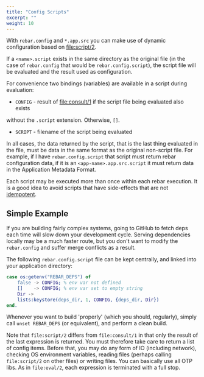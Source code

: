 ```yaml
---
title: "Config Scripts"
excerpt: ""
weight: 10
---
```


With `rebar.config` and `*.app.src` you can make use of dynamic configuration based on [file:script/2](http://www.erlang.org/doc/man/file.html#script-2).

If a `<name>.script` exists in the same directory as the original file (in the case of `rebar.config` that would be `rebar.config.script`), the script file will be evaluated and the result used as configuration.

For convenience two bindings (variables) are available in a script during evaluation:

* `CONFIG` - result of [file:consult/1](http://www.erlang.org/doc/man/file.html#consult-1) if the script file being evaluated also exists  

without the ``.script`` extension. Otherwise, `[]`.

* `SCRIPT` - filename of the script being evaluated

In all cases, the data returned by the script, that is the last thing evaluated in the file, must be data in the same format as the original non-script file. For example, if I have `rebar.config.script` that script must return rebar configuration data, if it is an `<app-name>.app.src.script` it must return data in the Application Metadata Format.

Each script may be executed more than once within each rebar execution. It is a good idea to avoid scripts that have side-effects that are not [idempotent](https://en.wikipedia.org/wiki/Idempotence).

## Simple Example

If you are building fairly complex systems, going to GitHub to fetch deps each time will slow down your development cycle. Serving dependencies locally may be a much faster route, but you don't want to modify the `rebar.config` and suffer merge conflicts as a result.

The following `rebar.config.script` file can be kept centrally, and linked into your application directory:

```erlang
case os:getenv("REBAR_DEPS") of
    false -> CONFIG; % env var not defined
    []    -> CONFIG; % env var set to empty string
    Dir ->
    lists:keystore(deps_dir, 1, CONFIG, {deps_dir, Dir})
end.
```

Whenever you want to build 'properly' (which you should, regularly), simply call  `unset REBAR_DEPS` (or equivalent), and perform a clean build.

Note that `file:script/2` differs from `file:consult/1` in that only the result of the  last expression is returned. You must therefore take care to return a list of config items. Before that, you may do any form of IO (including network), checking OS environment variables, reading files (perhaps calling `file:script/2` on other files) or writing files. You can basically use all OTP libs. As in `file:eval/2`, each expression is terminated with a full stop.
